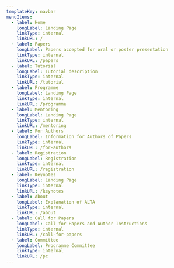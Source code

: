 ```yaml
---
templateKey: navbar
menuItems:
  - label: Home
    longLabel: Landing Page
    linkType: internal
    linkURL: /
  - label: Papers
    longLabel: Papers accepted for oral or poster presentation
    linkType: internal
    linkURL: /papers
  - label: Tutorial
    longLabel: Tutorial description
    linkType: internal
    linkURL: /tutorial
  - label: Programme
    longLabel: Landing Page
    linkType: internal
    linkURL: /programme
  - label: Mentoring
    longLabel: Landing Page
    linkType: internal
    linkURL: /mentoring
  - label: For Authors
    longLabel: Information for Authors of Papers
    linkType: internal
    linkURL: /for-authors
  - label: Registration
    longLabel: Registration
    linkType: internal
    linkURL: /registration
  - label: Keynotes
    longLabel: Landing Page
    linkType: internal
    linkURL: /keynotes
  - label: About
    longLabel: Explanation of ALTA
    linkType: internal
    linkURL: /about
  - label: Call for Papers
    longLabel: Call for Papers and Author Instructions
    linkType: internal
    linkURL: /call-for-papers
  - label: Committee
    longLabel: Programme Committee
    linkType: internal
    linkURL: /pc
---
```


